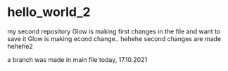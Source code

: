 # hello_world_2
my second repository
Glow is making first changes in the file and want to save it
Glow is making econd change.. hehehe
second changes are made hehehe2

a branch was made in main file today, 17.10.2021

